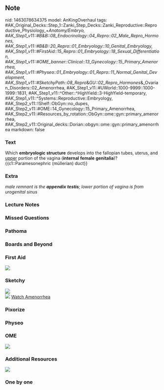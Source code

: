 ## Note
nid: 1463078634375
model: AnKingOverhaul
tags: #AK_Original_Decks::Step_1::Zanki_Step_Decks::Zanki_Reproductive::Reproductive_Physiology_+_Anatomy/Embryo, #AK_Step1_v11::#B&B::08_Endocrinology::04_Repro::02_Male_Repro_Hormones, #AK_Step1_v11::#B&B::20_Repro::01_Embryology::10_Genital_Embryology, #AK_Step1_v11::#FirstAid::15_Repro::01_Embryology::18_Sexual_Differentiation, #AK_Step1_v11::#OME_banner::Clinical::13_Gynecology::15_Primary_Amenorrhea, #AK_Step1_v11::#Physeo::01_Embryology::01_Repro::11_Normal_Genital_Development, #AK_Step1_v11::#SketchyPath::08_Repro_&_GU::02_Repro_Hormones_&_Ovarian_Disorders::02_Amenorrhea, #AK_Step1_v11::#UWorld::1000-9999::1000-1999::1831, #AK_Step1_v11::^Other::^HighYield::3-HighYield-temporary, #AK_Step1_v11::^Systems::Reproductive::Embryology, #AK_Step2_v11::!Shelf::ObGyn::no_dupes, #AK_Step2_v11::#OME::14_Gynecology::15_Primary_Amenorrhea, #AK_Step2_v11::#Resources_by_rotation::ObGyn::ome::gyn::primary_amenorrhea, #AK_Step2_v11::Original_decks::Dorian::obgyn::ome::gyn::primary_amenorrhea
markdown: false

### Text
<div>
  <div>
    Which <b>embryologic structure</b> develops into the fallopian
    tubes, uterus, and <u>upper</u> portion of the vagina
    (<b>internal</b> <b>female</b> <b>genitalia</b>)?
  </div>
</div>
<div>
  {{c1::Paramesonephric (müllerian) duct}}
</div>

### Extra
<i>male remnant is the <b>appendix</b> <b>testis</b>; lower portion
of vagina is from urogenital sinus</i>

### Lecture Notes


### Missed Questions


### Pathoma


### Boards and Beyond


### First Aid
<img src="tmpPsAdC5.png">

### Sketchy
<div><img src=
"15.%20Mullerian%20Duct%20Anatomy.png"></div><img src="Complete%20Sketch-40fcb2cb5a1800952856064f619e52938faea232_1566160514431.jpg">
<a href=
"https://dashboard.sketchy.com/study/medical/courses/medical-pathophysiology/units/medical-pathophysiology-reproductive-gu/videos/medical-pathophysiology-reproductive-and-gu-reproductive-hormones-and-ovarian-disorders-amenorrhea?utm_source=anki&utm_medium=partnership&utm_campaign=february_update&utm_content=medical">
Watch Amenorrhea</a>

### Pixorize


### Physeo


### OME
<div class="ome-widget">
  <a href=
  "https://onlinemeded.org/spa/gynecology/primary-amenorrhea/acquire?ref=anki">
  <img src="_OME_AnkiFlashcards_Lesson_4.png"></a>
</div>

### Additional Resources
<i><img src="paste-327199198543875.jpg" class="resizer"></i>

### One by one


